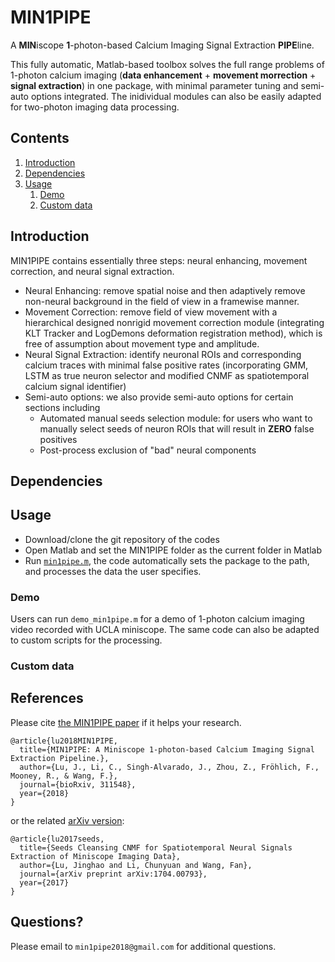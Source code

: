 # MIN1PIPE
A **MIN**iscope **1**-photon-based Calcium Imaging Signal Extraction **PIPE**line. 

This fully automatic, Matlab-based toolbox solves the full range problems of 1-photon calcium imaging (**data enhancement** + **movement morrection** + **signal extraction**) in one package, with minimal parameter tuning and semi-auto options integrated. The inidividual modules can also be easily adapted for two-photon imaging data processing.

## Contents
1. [Introduction](#introduction)
2. [Dependencies](#dependencies)
3. [Usage](#usage)
    1. [Demo](#demo)
    2. [Custom data](#custom-data)

## Introduction
MIN1PIPE contains essentially three steps: neural enhancing, movement correction, and neural signal extraction.
- Neural Enhancing: remove spatial noise and then adaptively remove non-neural background in the field of view in a framewise manner.
- Movement Correction: remove field of view movement with a hierarchical designed nonrigid movement correction module (integrating KLT Tracker and LogDemons deformation registration method), which is free of assumption about movement type and amplitude.
- Neural Signal Extraction: identify neuronal ROIs and corresponding calcium traces with minimal false positive rates (incorporating GMM, LSTM as true neuron selector and modified CNMF as spatiotemporal calcium signal identifier)
- Semi-auto options: we also provide semi-auto options for certain sections including
  - Automated manual seeds selection module: for users who want to manually select seeds of neuron ROIs that will result in **ZERO** false positives
  - Post-process exclusion of "bad" neural components
  
## Dependencies

## Usage
- Download/clone the git repository of the codes
- Open Matlab and set the MIN1PIPE folder as the current folder in Matlab
- Run [`min1pipe.m`](./min1pipe.m), the code automatically sets the package to the path, and processes the data the user specifies.

### Demo
Users can run `demo_min1pipe.m` for a demo of 1-photon calcium imaging video recorded with UCLA miniscope. The same code can also be adapted to custom scripts for the processing.

### Custom data


  
## References
Please cite [the MIN1PIPE paper](https://www.biorxiv.org/content/early/2018/04/30/311548) if it helps your research.
```
@article{lu2018MIN1PIPE,
  title={MIN1PIPE: A Miniscope 1-photon-based Calcium Imaging Signal Extraction Pipeline.},
  author={Lu, J., Li, C., Singh-Alvarado, J., Zhou, Z., Fröhlich, F., Mooney, R., & Wang, F.},
  journal={bioRxiv, 311548},
  year={2018}
}
```
or the related [arXiv version](https://arxiv.org/abs/1704.00793):
```
@article{lu2017seeds,
  title={Seeds Cleansing CNMF for Spatiotemporal Neural Signals Extraction of Miniscope Imaging Data},
  author={Lu, Jinghao and Li, Chunyuan and Wang, Fan},
  journal={arXiv preprint arXiv:1704.00793},
  year={2017}
}
```

## Questions?
Please email to `min1pipe2018@gmail.com` for additional questions.
